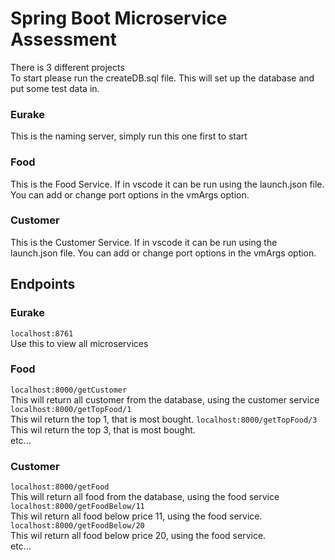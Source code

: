 # Spring Boot Microservice Assessment
There is 3 different projects<br>
To start please run the createDB.sql file. This will set up the database and put some test data in. 
### Eurake 
This is the naming server, simply run this one first to start
### Food
This is the Food Service. If in vscode it can be run using the launch.json file. You can add or change port options in the vmArgs option. 
### Customer
This is the Customer Service. If in vscode it can be run using the launch.json file. You can add or change port options in the vmArgs option. 

## Endpoints 
### Eurake 
`localhost:8761` <br>
Use this to view all microservices
### Food
`localhost:8000/getCustomer`<br>
This will return all customer from the database, using the customer service
`localhost:8000/getTopFood/1`<br>
This wil return the top 1, that is most bought. 
`localhost:8000/getTopFood/3`<br>
This wil return the top 3, that is most bought.  <br>
etc...
### Customer
`localhost:8000/getFood`<br>
This will return all food from the database, using the food service
`localhost:8000/getFoodBelow/11`<br>
This wil return all food below price 11, using the food service.
`localhost:8000/getFoodBelow/20`<br>
This wil return all food below price 20, using the food service. <br>
etc...